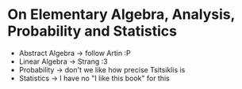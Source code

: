 # On Elementary Algebra, Analysis, Probability and Statistics

- Abstract Algebra -> follow Artin :P
- Linear Algebra -> Strang :3
- Probability -> don't we like how precise Tsitsiklis is
- Statistics -> I have no "I like this book" for this
